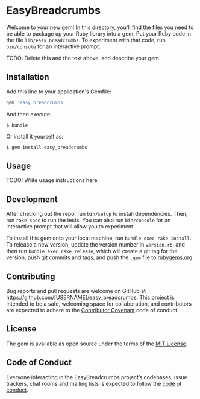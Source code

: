 # EasyBreadcrumbs

Welcome to your new gem! In this directory, you'll find the files you need to be able to package up your Ruby library into a gem. Put your Ruby code in the file `lib/easy_breadcrumbs`. To experiment with that code, run `bin/console` for an interactive prompt.

TODO: Delete this and the text above, and describe your gem

## Installation

Add this line to your application's Gemfile:

```ruby
gem 'easy_breadcrumbs'
```

And then execute:

    $ bundle

Or install it yourself as:

    $ gem install easy_breadcrumbs

## Usage

TODO: Write usage instructions here

## Development

After checking out the repo, run `bin/setup` to install dependencies. Then, run `rake spec` to run the tests. You can also run `bin/console` for an interactive prompt that will allow you to experiment.

To install this gem onto your local machine, run `bundle exec rake install`. To release a new version, update the version number in `version.rb`, and then run `bundle exec rake release`, which will create a git tag for the version, push git commits and tags, and push the `.gem` file to [rubygems.org](https://rubygems.org).

## Contributing

Bug reports and pull requests are welcome on GitHub at https://github.com/[USERNAME]/easy_breadcrumbs. This project is intended to be a safe, welcoming space for collaboration, and contributors are expected to adhere to the [Contributor Covenant](http://contributor-covenant.org) code of conduct.

## License

The gem is available as open source under the terms of the [MIT License](https://opensource.org/licenses/MIT).

## Code of Conduct

Everyone interacting in the EasyBreadcrumbs project’s codebases, issue trackers, chat rooms and mailing lists is expected to follow the [code of conduct](https://github.com/[USERNAME]/easy_breadcrumbs/blob/master/CODE_OF_CONDUCT.md).
